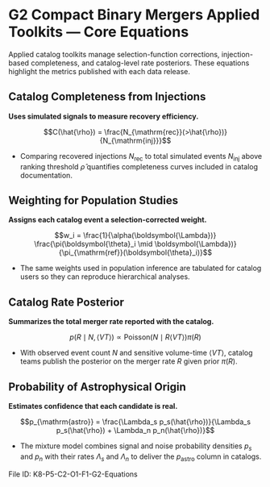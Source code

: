 # G2 Compact Binary Mergers Applied Toolkits — Core Equations

Applied catalog toolkits manage selection-function corrections, injection-based completeness, and catalog-level rate posteriors. These equations highlight the metrics published with each data release.

## Catalog Completeness from Injections
**Uses simulated signals to measure recovery efficiency.**

$$C(\hat{\rho}) = \frac{N_{\mathrm{rec}}(>\hat{\rho})}{N_{\mathrm{inj}}}$$

- Comparing recovered injections $N_{\mathrm{rec}}$ to total simulated events $N_{\mathrm{inj}}$ above ranking threshold $\hat{\rho}$ quantifies completeness curves included in catalog documentation.

## Weighting for Population Studies
**Assigns each catalog event a selection-corrected weight.**

$$w_i = \frac{1}{\alpha(\boldsymbol{\Lambda})} \frac{\pi(\boldsymbol{\theta}_i \mid \boldsymbol{\Lambda})}{\pi_{\mathrm{ref}}(\boldsymbol{\theta}_i)}$$

- The same weights used in population inference are tabulated for catalog users so they can reproduce hierarchical analyses.

## Catalog Rate Posterior
**Summarizes the total merger rate reported with the catalog.**

$$p(R \mid N, \langle VT \rangle) \propto \mathrm{Poisson}(N \mid R \langle VT \rangle) \pi(R)$$

- With observed event count $N$ and sensitive volume-time $\langle VT \rangle$, catalog teams publish the posterior on the merger rate $R$ given prior $\pi(R)$.

## Probability of Astrophysical Origin
**Estimates confidence that each candidate is real.**

$$p_{\mathrm{astro}} = \frac{\Lambda_s p_s(\hat{\rho})}{\Lambda_s p_s(\hat{\rho}) + \Lambda_n p_n(\hat{\rho})}$$

- The mixture model combines signal and noise probability densities $p_s$ and $p_n$ with their rates $\Lambda_s$ and $\Lambda_n$ to deliver the $p_{\mathrm{astro}}$ column in catalogs.

File ID: K8-P5-C2-O1-F1-G2-Equations
